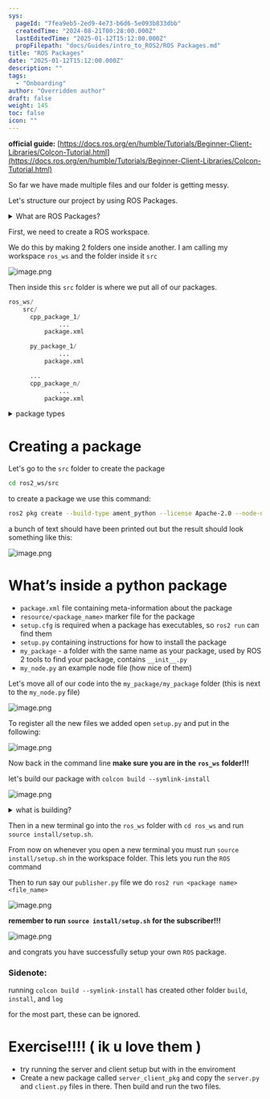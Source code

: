 ```yaml
---
sys:
  pageId: "7fea9eb5-2ed9-4e73-b6d6-5e093b833dbb"
  createdTime: "2024-08-21T00:28:00.000Z"
  lastEditedTime: "2025-01-12T15:12:00.000Z"
  propFilepath: "docs/Guides/intro_to_ROS2/ROS Packages.md"
title: "ROS Packages"
date: "2025-01-12T15:12:00.000Z"
description: ""
tags:
  - "Onboarding"
author: "Overridden author"
draft: false
weight: 145
toc: false
icon: ""
---
```


**official guide:** [https://docs.ros.org/en/humble/Tutorials/Beginner-Client-Libraries/Colcon-Tutorial.html](https://docs.ros.org/en/humble/Tutorials/Beginner-Client-Libraries/Colcon-Tutorial.html)

So far we have made multiple files and our folder is getting messy.

Let's structure our project by using ROS Packages.

<details>

<summary>What are ROS Packages?</summary>

ROS Packages are, as the name implies, packages of code that are highly sharable between ROS developers.

They consist of a folder, `package.xml` file, and source code

```python
      cpp_package_1/
		      ... imagine much code files here ..
          package.xml
```

</details>

First, we need to create a ROS workspace.

We do this by making 2 folders one inside another. I am calling my workspace `ros_ws` and the folder inside it `src`

![image.png](https://prod-files-secure.s3.us-west-2.amazonaws.com/d518164a-d88e-44d1-a4ee-3adb3bd8bce0/70706947-fd18-4537-a67b-e12946812d31/image.png?X-Amz-Algorithm=AWS4-HMAC-SHA256&X-Amz-Content-Sha256=UNSIGNED-PAYLOAD&X-Amz-Credential=ASIAZI2LB4666VTKNEIH%2F20250326%2Fus-west-2%2Fs3%2Faws4_request&X-Amz-Date=20250326T150912Z&X-Amz-Expires=3600&X-Amz-Security-Token=IQoJb3JpZ2luX2VjEMf%2F%2F%2F%2F%2F%2F%2F%2F%2F%2FwEaCXVzLXdlc3QtMiJHMEUCIQC9TZk5RkYWTFvb3tdva4eiri4laLG%2Fs5qAVllyjKfaNwIgbDT6gNFJ3lXkhp2nbxGHFvpJ0sja5H4mIFh645dyY44q%2FwMILxAAGgw2Mzc0MjMxODM4MDUiDNRZA%2F471ZV1eaOg%2FircAxpTxkCtIClIX2mQwacVNmhzHHdiYr5RdOIC6wJ0g5kNcvXtJjtJNcqXKSGraq9Oi%2BhiaS2RLld2Cm%2FHemRlhnQfRzjfNXfctKrJ7%2BY3rLBQlK%2Bh4bvLvRaLmCVIFqJU9YpQkYnXmVXzixQzdqCx6gjQnhr39DfiKZuf3C0EICNCnflC%2BIooxAFF5t11%2F83D8rwfsHjajXWL8CpSBcQs%2FH%2Fh%2FRmcS2%2Bw8iql2iy81EJXfZ2JDLxiFDoupfh3dvBWIkMzlMZ4ypVhHhpW8qi07ZDeYar8i%2FYxiTiUTPxKgvGkEwBpVEBLeBwOohq51U%2Bdo0nNOlrfptIaGi9YNJDOdiUJh7ocFeuzGauTz%2FHJLhZeRM980U51v99hziG4GZm1uDtr1ILMJAEPOAwBfnAukD3zDGsSSBgT2XbPWuMaGRjSc7LjUv878LmPjp%2BHgyI2mjV0mV9S%2BYK%2B2hG2hwLLmMbS6XFzh%2BYZSYjv1LOQtZMLP2BoKGhGwynkLGEfwL1QTqvgXrL6iwk5HQaHhrqMEDud0ITWfJDKwqdqRMZd%2BgBiSZPBes1CO8yFqFu1D4uQH1zWVsaUqdzdKyGkR40LiPfrL0s8fu36zSOM8ECwtlHpRoRDNEWyVA57hV%2F9MNWakL8GOqUByGf5koWUy9RxO7g%2BZw8wdl6fAH7SB7eF7F1%2Fd4iesOF2huYAmvG%2FUe1VqahR3g6ideP1dHMqMOPtzY%2FV1xkbbzYYByWyaCt%2BAf1OoP%2Ba6Lchax9pUqmZw1c1nyNT1XbfYTN9u0Bwj3lqjp%2FOHOXjlRXrqzrXJFxz%2FGjIMt0HtBAHP57fKdwONQAzF9DHm5gQUyx7EyNz2l9t1exDhJZyIcLzUHO%2B&X-Amz-Signature=f320cb59979d77db3773fa3aae0f44edbf1d73d3a323b8c6211f6cb07e3583a4&X-Amz-SignedHeaders=host&x-id=GetObject)

Then inside this `src` folder is where we put all of our packages.

```python
ros_ws/
    src/
      cpp_package_1/
		      ...
          package.xml

      py_package_1/
		      ...
          package.xml

      ...
      cpp_package_n/
		      ...
          package.xml

```

<details>

<summary>package types</summary>

packages can be either `C++` or python.

the intern file structure is different for each but for this guide we will stick to creating python packages

</details>

# Creating a package

Let's go to the `src` folder to create the package

```bash
cd ros2_ws/src
```

to create a package we use this command:

```bash
ros2 pkg create --build-type ament_python --license Apache-2.0 --node-name my_node my_package
```

a bunch of text should have been printed out but the result should look something like this:

![image.png](https://prod-files-secure.s3.us-west-2.amazonaws.com/d518164a-d88e-44d1-a4ee-3adb3bd8bce0/e6cf1e3f-8512-4a3e-b131-079f800bf3e8/image.png?X-Amz-Algorithm=AWS4-HMAC-SHA256&X-Amz-Content-Sha256=UNSIGNED-PAYLOAD&X-Amz-Credential=ASIAZI2LB4666VTKNEIH%2F20250326%2Fus-west-2%2Fs3%2Faws4_request&X-Amz-Date=20250326T150912Z&X-Amz-Expires=3600&X-Amz-Security-Token=IQoJb3JpZ2luX2VjEMf%2F%2F%2F%2F%2F%2F%2F%2F%2F%2FwEaCXVzLXdlc3QtMiJHMEUCIQC9TZk5RkYWTFvb3tdva4eiri4laLG%2Fs5qAVllyjKfaNwIgbDT6gNFJ3lXkhp2nbxGHFvpJ0sja5H4mIFh645dyY44q%2FwMILxAAGgw2Mzc0MjMxODM4MDUiDNRZA%2F471ZV1eaOg%2FircAxpTxkCtIClIX2mQwacVNmhzHHdiYr5RdOIC6wJ0g5kNcvXtJjtJNcqXKSGraq9Oi%2BhiaS2RLld2Cm%2FHemRlhnQfRzjfNXfctKrJ7%2BY3rLBQlK%2Bh4bvLvRaLmCVIFqJU9YpQkYnXmVXzixQzdqCx6gjQnhr39DfiKZuf3C0EICNCnflC%2BIooxAFF5t11%2F83D8rwfsHjajXWL8CpSBcQs%2FH%2Fh%2FRmcS2%2Bw8iql2iy81EJXfZ2JDLxiFDoupfh3dvBWIkMzlMZ4ypVhHhpW8qi07ZDeYar8i%2FYxiTiUTPxKgvGkEwBpVEBLeBwOohq51U%2Bdo0nNOlrfptIaGi9YNJDOdiUJh7ocFeuzGauTz%2FHJLhZeRM980U51v99hziG4GZm1uDtr1ILMJAEPOAwBfnAukD3zDGsSSBgT2XbPWuMaGRjSc7LjUv878LmPjp%2BHgyI2mjV0mV9S%2BYK%2B2hG2hwLLmMbS6XFzh%2BYZSYjv1LOQtZMLP2BoKGhGwynkLGEfwL1QTqvgXrL6iwk5HQaHhrqMEDud0ITWfJDKwqdqRMZd%2BgBiSZPBes1CO8yFqFu1D4uQH1zWVsaUqdzdKyGkR40LiPfrL0s8fu36zSOM8ECwtlHpRoRDNEWyVA57hV%2F9MNWakL8GOqUByGf5koWUy9RxO7g%2BZw8wdl6fAH7SB7eF7F1%2Fd4iesOF2huYAmvG%2FUe1VqahR3g6ideP1dHMqMOPtzY%2FV1xkbbzYYByWyaCt%2BAf1OoP%2Ba6Lchax9pUqmZw1c1nyNT1XbfYTN9u0Bwj3lqjp%2FOHOXjlRXrqzrXJFxz%2FGjIMt0HtBAHP57fKdwONQAzF9DHm5gQUyx7EyNz2l9t1exDhJZyIcLzUHO%2B&X-Amz-Signature=61b084ff7e810b4b1218a4e2413b4bd2ebae6784604fb2d5cd155eb6231b74d6&X-Amz-SignedHeaders=host&x-id=GetObject)

# What’s inside a python package

- `package.xml` file containing meta-information about the package
- `resource/<package_name>` marker file for the package
- `setup.cfg` is required when a package has executables, so `ros2 run` can find them
- `setup.py` containing instructions for how to install the package
- `my_package` - a folder with the same name as your package, used by ROS 2 tools to find your package, contains `__init__.py`
- `my_node.py` an example node file (how nice of them)

Let's move all of our code into the `my_package/my_package` folder (this is next to the `my_node.py` file)

![image.png](https://prod-files-secure.s3.us-west-2.amazonaws.com/d518164a-d88e-44d1-a4ee-3adb3bd8bce0/9ce58f11-0da9-4d3e-b86d-506a9685d378/image.png?X-Amz-Algorithm=AWS4-HMAC-SHA256&X-Amz-Content-Sha256=UNSIGNED-PAYLOAD&X-Amz-Credential=ASIAZI2LB4666VTKNEIH%2F20250326%2Fus-west-2%2Fs3%2Faws4_request&X-Amz-Date=20250326T150912Z&X-Amz-Expires=3600&X-Amz-Security-Token=IQoJb3JpZ2luX2VjEMf%2F%2F%2F%2F%2F%2F%2F%2F%2F%2FwEaCXVzLXdlc3QtMiJHMEUCIQC9TZk5RkYWTFvb3tdva4eiri4laLG%2Fs5qAVllyjKfaNwIgbDT6gNFJ3lXkhp2nbxGHFvpJ0sja5H4mIFh645dyY44q%2FwMILxAAGgw2Mzc0MjMxODM4MDUiDNRZA%2F471ZV1eaOg%2FircAxpTxkCtIClIX2mQwacVNmhzHHdiYr5RdOIC6wJ0g5kNcvXtJjtJNcqXKSGraq9Oi%2BhiaS2RLld2Cm%2FHemRlhnQfRzjfNXfctKrJ7%2BY3rLBQlK%2Bh4bvLvRaLmCVIFqJU9YpQkYnXmVXzixQzdqCx6gjQnhr39DfiKZuf3C0EICNCnflC%2BIooxAFF5t11%2F83D8rwfsHjajXWL8CpSBcQs%2FH%2Fh%2FRmcS2%2Bw8iql2iy81EJXfZ2JDLxiFDoupfh3dvBWIkMzlMZ4ypVhHhpW8qi07ZDeYar8i%2FYxiTiUTPxKgvGkEwBpVEBLeBwOohq51U%2Bdo0nNOlrfptIaGi9YNJDOdiUJh7ocFeuzGauTz%2FHJLhZeRM980U51v99hziG4GZm1uDtr1ILMJAEPOAwBfnAukD3zDGsSSBgT2XbPWuMaGRjSc7LjUv878LmPjp%2BHgyI2mjV0mV9S%2BYK%2B2hG2hwLLmMbS6XFzh%2BYZSYjv1LOQtZMLP2BoKGhGwynkLGEfwL1QTqvgXrL6iwk5HQaHhrqMEDud0ITWfJDKwqdqRMZd%2BgBiSZPBes1CO8yFqFu1D4uQH1zWVsaUqdzdKyGkR40LiPfrL0s8fu36zSOM8ECwtlHpRoRDNEWyVA57hV%2F9MNWakL8GOqUByGf5koWUy9RxO7g%2BZw8wdl6fAH7SB7eF7F1%2Fd4iesOF2huYAmvG%2FUe1VqahR3g6ideP1dHMqMOPtzY%2FV1xkbbzYYByWyaCt%2BAf1OoP%2Ba6Lchax9pUqmZw1c1nyNT1XbfYTN9u0Bwj3lqjp%2FOHOXjlRXrqzrXJFxz%2FGjIMt0HtBAHP57fKdwONQAzF9DHm5gQUyx7EyNz2l9t1exDhJZyIcLzUHO%2B&X-Amz-Signature=5fa1853f47b264ba5c2da1095f91584758ed289c7e49c9d18339f6b4b7d61e58&X-Amz-SignedHeaders=host&x-id=GetObject)

To register all the new files we added open `setup.py` and put in the following:

![image.png](https://prod-files-secure.s3.us-west-2.amazonaws.com/d518164a-d88e-44d1-a4ee-3adb3bd8bce0/1cd7c262-4cae-4496-9d75-c178537d24a2/image.png?X-Amz-Algorithm=AWS4-HMAC-SHA256&X-Amz-Content-Sha256=UNSIGNED-PAYLOAD&X-Amz-Credential=ASIAZI2LB4666VTKNEIH%2F20250326%2Fus-west-2%2Fs3%2Faws4_request&X-Amz-Date=20250326T150912Z&X-Amz-Expires=3600&X-Amz-Security-Token=IQoJb3JpZ2luX2VjEMf%2F%2F%2F%2F%2F%2F%2F%2F%2F%2FwEaCXVzLXdlc3QtMiJHMEUCIQC9TZk5RkYWTFvb3tdva4eiri4laLG%2Fs5qAVllyjKfaNwIgbDT6gNFJ3lXkhp2nbxGHFvpJ0sja5H4mIFh645dyY44q%2FwMILxAAGgw2Mzc0MjMxODM4MDUiDNRZA%2F471ZV1eaOg%2FircAxpTxkCtIClIX2mQwacVNmhzHHdiYr5RdOIC6wJ0g5kNcvXtJjtJNcqXKSGraq9Oi%2BhiaS2RLld2Cm%2FHemRlhnQfRzjfNXfctKrJ7%2BY3rLBQlK%2Bh4bvLvRaLmCVIFqJU9YpQkYnXmVXzixQzdqCx6gjQnhr39DfiKZuf3C0EICNCnflC%2BIooxAFF5t11%2F83D8rwfsHjajXWL8CpSBcQs%2FH%2Fh%2FRmcS2%2Bw8iql2iy81EJXfZ2JDLxiFDoupfh3dvBWIkMzlMZ4ypVhHhpW8qi07ZDeYar8i%2FYxiTiUTPxKgvGkEwBpVEBLeBwOohq51U%2Bdo0nNOlrfptIaGi9YNJDOdiUJh7ocFeuzGauTz%2FHJLhZeRM980U51v99hziG4GZm1uDtr1ILMJAEPOAwBfnAukD3zDGsSSBgT2XbPWuMaGRjSc7LjUv878LmPjp%2BHgyI2mjV0mV9S%2BYK%2B2hG2hwLLmMbS6XFzh%2BYZSYjv1LOQtZMLP2BoKGhGwynkLGEfwL1QTqvgXrL6iwk5HQaHhrqMEDud0ITWfJDKwqdqRMZd%2BgBiSZPBes1CO8yFqFu1D4uQH1zWVsaUqdzdKyGkR40LiPfrL0s8fu36zSOM8ECwtlHpRoRDNEWyVA57hV%2F9MNWakL8GOqUByGf5koWUy9RxO7g%2BZw8wdl6fAH7SB7eF7F1%2Fd4iesOF2huYAmvG%2FUe1VqahR3g6ideP1dHMqMOPtzY%2FV1xkbbzYYByWyaCt%2BAf1OoP%2Ba6Lchax9pUqmZw1c1nyNT1XbfYTN9u0Bwj3lqjp%2FOHOXjlRXrqzrXJFxz%2FGjIMt0HtBAHP57fKdwONQAzF9DHm5gQUyx7EyNz2l9t1exDhJZyIcLzUHO%2B&X-Amz-Signature=6443e61dd62a294f02a2f913c092724de978cabf2cbc236a84535baf28b710a0&X-Amz-SignedHeaders=host&x-id=GetObject)

Now back in the command line **make sure you are in the** **`ros_ws`** **folder!!!**

let's build our package with `colcon build --symlink-install`

![image.png](https://prod-files-secure.s3.us-west-2.amazonaws.com/d518164a-d88e-44d1-a4ee-3adb3bd8bce0/2f2a0d27-b173-48fd-b189-5f5c0ce65619/image.png?X-Amz-Algorithm=AWS4-HMAC-SHA256&X-Amz-Content-Sha256=UNSIGNED-PAYLOAD&X-Amz-Credential=ASIAZI2LB4666VTKNEIH%2F20250326%2Fus-west-2%2Fs3%2Faws4_request&X-Amz-Date=20250326T150912Z&X-Amz-Expires=3600&X-Amz-Security-Token=IQoJb3JpZ2luX2VjEMf%2F%2F%2F%2F%2F%2F%2F%2F%2F%2FwEaCXVzLXdlc3QtMiJHMEUCIQC9TZk5RkYWTFvb3tdva4eiri4laLG%2Fs5qAVllyjKfaNwIgbDT6gNFJ3lXkhp2nbxGHFvpJ0sja5H4mIFh645dyY44q%2FwMILxAAGgw2Mzc0MjMxODM4MDUiDNRZA%2F471ZV1eaOg%2FircAxpTxkCtIClIX2mQwacVNmhzHHdiYr5RdOIC6wJ0g5kNcvXtJjtJNcqXKSGraq9Oi%2BhiaS2RLld2Cm%2FHemRlhnQfRzjfNXfctKrJ7%2BY3rLBQlK%2Bh4bvLvRaLmCVIFqJU9YpQkYnXmVXzixQzdqCx6gjQnhr39DfiKZuf3C0EICNCnflC%2BIooxAFF5t11%2F83D8rwfsHjajXWL8CpSBcQs%2FH%2Fh%2FRmcS2%2Bw8iql2iy81EJXfZ2JDLxiFDoupfh3dvBWIkMzlMZ4ypVhHhpW8qi07ZDeYar8i%2FYxiTiUTPxKgvGkEwBpVEBLeBwOohq51U%2Bdo0nNOlrfptIaGi9YNJDOdiUJh7ocFeuzGauTz%2FHJLhZeRM980U51v99hziG4GZm1uDtr1ILMJAEPOAwBfnAukD3zDGsSSBgT2XbPWuMaGRjSc7LjUv878LmPjp%2BHgyI2mjV0mV9S%2BYK%2B2hG2hwLLmMbS6XFzh%2BYZSYjv1LOQtZMLP2BoKGhGwynkLGEfwL1QTqvgXrL6iwk5HQaHhrqMEDud0ITWfJDKwqdqRMZd%2BgBiSZPBes1CO8yFqFu1D4uQH1zWVsaUqdzdKyGkR40LiPfrL0s8fu36zSOM8ECwtlHpRoRDNEWyVA57hV%2F9MNWakL8GOqUByGf5koWUy9RxO7g%2BZw8wdl6fAH7SB7eF7F1%2Fd4iesOF2huYAmvG%2FUe1VqahR3g6ideP1dHMqMOPtzY%2FV1xkbbzYYByWyaCt%2BAf1OoP%2Ba6Lchax9pUqmZw1c1nyNT1XbfYTN9u0Bwj3lqjp%2FOHOXjlRXrqzrXJFxz%2FGjIMt0HtBAHP57fKdwONQAzF9DHm5gQUyx7EyNz2l9t1exDhJZyIcLzUHO%2B&X-Amz-Signature=b727b9587c323820fceba94a02ff38dd1ee0bc255a9e53ea40c3ce4ad3eb1d01&X-Amz-SignedHeaders=host&x-id=GetObject)

<details>

<summary>what is building?</summary>

if you are a CS major at Rose-Hulman you will learn the answer to this in CSSE132

but TLDR; is it combines all the code files into one program that can be run easily 

</details>

Then in a new terminal go into the `ros_ws` folder with `cd ros_ws` and run `source install/setup.sh`. 

From now on whenever you open a new terminal you must run `source install/setup.sh` in the workspace folder. This lets you run the `ROS` command

Then to run say our `publisher.py` file we do `ros2 run <package name> <file_name>`

![image.png](https://prod-files-secure.s3.us-west-2.amazonaws.com/d518164a-d88e-44d1-a4ee-3adb3bd8bce0/4f4b1219-3a44-4632-aa0a-ce3471699f59/image.png?X-Amz-Algorithm=AWS4-HMAC-SHA256&X-Amz-Content-Sha256=UNSIGNED-PAYLOAD&X-Amz-Credential=ASIAZI2LB4666VTKNEIH%2F20250326%2Fus-west-2%2Fs3%2Faws4_request&X-Amz-Date=20250326T150912Z&X-Amz-Expires=3600&X-Amz-Security-Token=IQoJb3JpZ2luX2VjEMf%2F%2F%2F%2F%2F%2F%2F%2F%2F%2FwEaCXVzLXdlc3QtMiJHMEUCIQC9TZk5RkYWTFvb3tdva4eiri4laLG%2Fs5qAVllyjKfaNwIgbDT6gNFJ3lXkhp2nbxGHFvpJ0sja5H4mIFh645dyY44q%2FwMILxAAGgw2Mzc0MjMxODM4MDUiDNRZA%2F471ZV1eaOg%2FircAxpTxkCtIClIX2mQwacVNmhzHHdiYr5RdOIC6wJ0g5kNcvXtJjtJNcqXKSGraq9Oi%2BhiaS2RLld2Cm%2FHemRlhnQfRzjfNXfctKrJ7%2BY3rLBQlK%2Bh4bvLvRaLmCVIFqJU9YpQkYnXmVXzixQzdqCx6gjQnhr39DfiKZuf3C0EICNCnflC%2BIooxAFF5t11%2F83D8rwfsHjajXWL8CpSBcQs%2FH%2Fh%2FRmcS2%2Bw8iql2iy81EJXfZ2JDLxiFDoupfh3dvBWIkMzlMZ4ypVhHhpW8qi07ZDeYar8i%2FYxiTiUTPxKgvGkEwBpVEBLeBwOohq51U%2Bdo0nNOlrfptIaGi9YNJDOdiUJh7ocFeuzGauTz%2FHJLhZeRM980U51v99hziG4GZm1uDtr1ILMJAEPOAwBfnAukD3zDGsSSBgT2XbPWuMaGRjSc7LjUv878LmPjp%2BHgyI2mjV0mV9S%2BYK%2B2hG2hwLLmMbS6XFzh%2BYZSYjv1LOQtZMLP2BoKGhGwynkLGEfwL1QTqvgXrL6iwk5HQaHhrqMEDud0ITWfJDKwqdqRMZd%2BgBiSZPBes1CO8yFqFu1D4uQH1zWVsaUqdzdKyGkR40LiPfrL0s8fu36zSOM8ECwtlHpRoRDNEWyVA57hV%2F9MNWakL8GOqUByGf5koWUy9RxO7g%2BZw8wdl6fAH7SB7eF7F1%2Fd4iesOF2huYAmvG%2FUe1VqahR3g6ideP1dHMqMOPtzY%2FV1xkbbzYYByWyaCt%2BAf1OoP%2Ba6Lchax9pUqmZw1c1nyNT1XbfYTN9u0Bwj3lqjp%2FOHOXjlRXrqzrXJFxz%2FGjIMt0HtBAHP57fKdwONQAzF9DHm5gQUyx7EyNz2l9t1exDhJZyIcLzUHO%2B&X-Amz-Signature=73b5b462454dd31d2e0c07a0a6c63a78d3b2a013d18473456317a398d858a55a&X-Amz-SignedHeaders=host&x-id=GetObject)

**remember to run** **`source install/setup.sh`** **for the subscriber!!!**

![image.png](https://prod-files-secure.s3.us-west-2.amazonaws.com/d518164a-d88e-44d1-a4ee-3adb3bd8bce0/02121119-dad4-49ec-8356-c956108b4243/image.png?X-Amz-Algorithm=AWS4-HMAC-SHA256&X-Amz-Content-Sha256=UNSIGNED-PAYLOAD&X-Amz-Credential=ASIAZI2LB4666VTKNEIH%2F20250326%2Fus-west-2%2Fs3%2Faws4_request&X-Amz-Date=20250326T150912Z&X-Amz-Expires=3600&X-Amz-Security-Token=IQoJb3JpZ2luX2VjEMf%2F%2F%2F%2F%2F%2F%2F%2F%2F%2FwEaCXVzLXdlc3QtMiJHMEUCIQC9TZk5RkYWTFvb3tdva4eiri4laLG%2Fs5qAVllyjKfaNwIgbDT6gNFJ3lXkhp2nbxGHFvpJ0sja5H4mIFh645dyY44q%2FwMILxAAGgw2Mzc0MjMxODM4MDUiDNRZA%2F471ZV1eaOg%2FircAxpTxkCtIClIX2mQwacVNmhzHHdiYr5RdOIC6wJ0g5kNcvXtJjtJNcqXKSGraq9Oi%2BhiaS2RLld2Cm%2FHemRlhnQfRzjfNXfctKrJ7%2BY3rLBQlK%2Bh4bvLvRaLmCVIFqJU9YpQkYnXmVXzixQzdqCx6gjQnhr39DfiKZuf3C0EICNCnflC%2BIooxAFF5t11%2F83D8rwfsHjajXWL8CpSBcQs%2FH%2Fh%2FRmcS2%2Bw8iql2iy81EJXfZ2JDLxiFDoupfh3dvBWIkMzlMZ4ypVhHhpW8qi07ZDeYar8i%2FYxiTiUTPxKgvGkEwBpVEBLeBwOohq51U%2Bdo0nNOlrfptIaGi9YNJDOdiUJh7ocFeuzGauTz%2FHJLhZeRM980U51v99hziG4GZm1uDtr1ILMJAEPOAwBfnAukD3zDGsSSBgT2XbPWuMaGRjSc7LjUv878LmPjp%2BHgyI2mjV0mV9S%2BYK%2B2hG2hwLLmMbS6XFzh%2BYZSYjv1LOQtZMLP2BoKGhGwynkLGEfwL1QTqvgXrL6iwk5HQaHhrqMEDud0ITWfJDKwqdqRMZd%2BgBiSZPBes1CO8yFqFu1D4uQH1zWVsaUqdzdKyGkR40LiPfrL0s8fu36zSOM8ECwtlHpRoRDNEWyVA57hV%2F9MNWakL8GOqUByGf5koWUy9RxO7g%2BZw8wdl6fAH7SB7eF7F1%2Fd4iesOF2huYAmvG%2FUe1VqahR3g6ideP1dHMqMOPtzY%2FV1xkbbzYYByWyaCt%2BAf1OoP%2Ba6Lchax9pUqmZw1c1nyNT1XbfYTN9u0Bwj3lqjp%2FOHOXjlRXrqzrXJFxz%2FGjIMt0HtBAHP57fKdwONQAzF9DHm5gQUyx7EyNz2l9t1exDhJZyIcLzUHO%2B&X-Amz-Signature=3ac59656f0b2f6c598326c801ad963efe33c5fb343c2bd2df822ebe5900cd836&X-Amz-SignedHeaders=host&x-id=GetObject)

and congrats you have successfully setup your own `ROS` package.

### Sidenote:

running `colcon build --symlink-install` has created other folder `build`, `install`, and `log`

for the most part, these can be ignored.

# Exercise!!!! ( ik u love them )

- try running the server and client setup but with in the enviroment
- Create a new package called `server_client_pkg` and copy the `server.py` and `client.py` files in there. Then build and run the two files.
